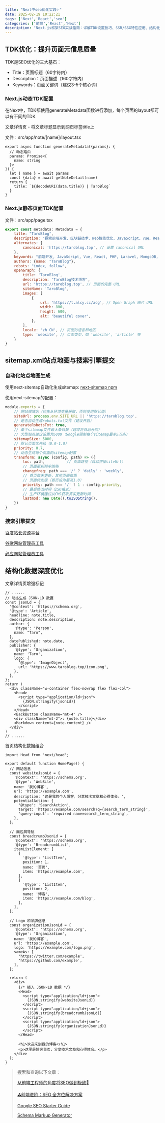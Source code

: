 ```yaml
---
title: "Next中seo优化实践✨"
date: 2025-02-19 10:22:21
tags: ['Next','React','seo']
categories: ['前端','React','Next']
description: "Next.js框架SEO实战指南：详解TDK设置技巧、SSR/SSG特性应用、结构化数据集成与性能优化策略，提升页面收录效率与搜索排名的完整解决方案"
---
```


## TDK优化：提升页面元信息质量

TDK是SEO优化的三大基石：

 - Title：页面标题（60字符内）
 - Description：页面描述（160字符内）
 - Keywords：页面关键词（建议3-5个核心词）

### Next.js动态TDK配置

在Next中，TDK都使用generateMetadata函数进行添加，每个页面的layout都可以有不同的TDK

文章详情页 - 将文章标题显示到网页标签title上

文件：src/app/note/[name]/layout.tsx

```tsx
export async function generateMetadata({params}: {
  // 动态路由
  params: Promise<{
    name: string
  }>
}) {
  let { name } = await params
  const {data} = await getNoteDetail(name)
  return {
    title: `${decodeURI(data.title)} | TaroBlog`
  }
}
```

### Next.js静态页面TDK配置

文件：src/app/page.tsx

```javascript
export const metadata: Metadata = {
    title: "TaroBlog",
    description: "探索前端开发、区块链技术、Web性能优化、JavaScript、Vue、React、PHP、Laravel、MongoDB、MySQL等技术的深度解析与实践。本博客涵盖了从基础到进阶的技术内容，包括CSS、HTML、Git、WebSocket等，适合开发者提升技能与解决实际问题。",
    alternates: {
        canonical: 'https://taroblog.top', // 设置 canonical URL
    },
    keywords: "前端开发, JavaScript, Vue, React, PHP, Laravel, MongoDB, MySQL, CSS, HTML, Git, WebSocket, 智能合约, 性能优化, 闭包, 跨域, 计算机网络, 节流与防抖, 宏任务, 微任务, 回流与重绘, 前端性能优化, Web开发, 技术博客",
    authors: {name: "TaroBlog"},
    robots: "index, follow",
    openGraph: {
        title: 'TaroBlog',
        description: 'TaroBlog技术博客',
        url: 'https://taroblog.top', // 页面的完整 URL
        siteName: 'TaroBlog',
        images: [
            {
                url: 'https://t.alcy.cc/acg', // Open Graph 图片 URL
                width: 800,
                height: 600,
                alt: 'beautiful cover',
            },
        ],
        locale: 'zh_CN', // 页面的语言和地区
        type: 'website', // 页面类型，如 'website', 'article' 等
    }
}
```

## sitemap.xml站点地图与搜索引擎提交

### 自动化站点地图生成

使用next-sitemap自动化生成sitemap: [next-sitemap npm](https://www.npmjs.com/package/next-sitemap)

使用next-sitemap的配置：
```javascript
module.exports = {
    // 网站根域名（优先从环境变量获取，否则使用默认值）
    siteUrl: process.env.SITE_URL || 'https://taroblog.top',
    // 是否自动生成robots.txt文件（建议开启）
    generateRobotsTxt: true,
    // 单个sitemap文件最大条目数（超过将自动分割）
    // 大型站点建议设置为5000（Google限制每个sitemap最多5万条）
    sitemapSize: 5000,
    // 默认页面优先级（0.0-1.0）
    priority: 0.7,
    // 动态生成每个页面的sitemap配置
    transform: async (config, path) => ({
        loc: path,          // 页面路径（自动拼接siteUrl）
        // 页面更新频率策略
        changefreq: path === '/' ? 'daily' : 'weekly',
        // 首页每天更新，其他页面每周
        // 页面优先级（首页设为最高1.0）
        priority: path === '/' ? 1 : config.priority,
        // 最后修改时间（ISO格式）
        // 生产环境建议从CMS获取真实更新时间
        lastmod: new Date().toISOString(),
    })
}
```

### 搜索引擎提交

[百度站长资源平台](https://ziyuan.baidu.com/?castk=LTE%3D)

[谷歌网站管理员工具](https://developers.google.com/search?hl=zh-cn)

[必应网站管理员工具](https://www.bing.com/webmasters/about)


## 结构化数据深度优化

文章详情页增强标记

```tsx
// ......
// 动态生成 JSON-LD 数据
const jsonLd = {
  '@context': 'https://schema.org',
  '@type': 'Article',
  headline: note.title,
  description: note.description,
  author: {
    '@type': 'Person',
    name: "Taro",
  },
  datePublished: note.date,
  publisher: {
    '@type': 'Organization',
    name: 'Taro',
    logo: {
      '@type': 'ImageObject',
      url: 'https://www.taroblog.top/icon.png',
    },
  },
};
return (
  <div className="w-container flex-nowrap flex flex-col">
    <Head>
      <script type="application/ld+json">
        {JSON.stringify(jsonLd)}
      </script>
    </Head>
    <BackButton className="mt-4" />
    <div className="mt-2">: {note.title}</div>
    <Markdown content={note.content} />
  </div>
)
// ......
```

首页结构化数据组合

```tsx
import Head from 'next/head';

export default function HomePage() {
  // 网站信息
  const websiteJsonLd = {
    '@context': 'https://schema.org',
    '@type': 'WebSite',
    name: '我的博客',
    url: 'https://example.com',
    description: '这是我的个人博客，分享技术文章和心得体会。',
    potentialAction: {
      '@type': 'SearchAction',
      target: 'https://example.com/search?q={search_term_string}',
      'query-input': 'required name=search_term_string',
    },
  };

  // 面包屑导航
  const breadcrumbJsonLd = {
    '@context': 'https://schema.org',
    '@type': 'BreadcrumbList',
    itemListElement: [
      {
        '@type': 'ListItem',
        position: 1,
        name: '首页',
        item: 'https://example.com',
      },
      {
        '@type': 'ListItem',
        position: 2,
        name: '博客',
        item: 'https://example.com/blog',
      },
    ],
  };

  // Logo 和品牌信息
  const organizationJsonLd = {
    '@context': 'https://schema.org',
    '@type': 'Organization',
    name: '我的博客',
    url: 'https://example.com',
    logo: 'https://example.com/logo.png',
    sameAs: [
      'https://twitter.com/example',
      'https://github.com/example',
    ],
  };

  return (
    <div>
      {/* 插入 JSON-LD 数据 */}
      <Head>
        <script type="application/ld+json">
          {JSON.stringify(websiteJsonLd)}
        </script>
        <script type="application/ld+json">
          {JSON.stringify(breadcrumbJsonLd)}
        </script>
        <script type="application/ld+json">
          {JSON.stringify(organizationJsonLd)}
        </script>
      </Head>

      <h1>欢迎来到我的博客</h1>
      <p>这里是博客首页，分享技术文章和心得体会。</p>
    </div>
  );
}
```

> 搜索和查询以下文章：
> 
> [从前端工程师的角度将SEO做到极致🌈](https://juejin.cn/post/7380688287549800467?searchId=202502190955108ACF470C1192C039B75F)
> 
> [⛳前端进阶：SEO 全方位解决方案](https://juejin.cn/post/7241813423460581435)
>
> [Google SEO Starter Guide](https://developers.google.com/search/docs/fundamentals/seo-starter-guide)
> 
> [Schema Markup Generator](https://technicalseo.com/tools/schema-markup-generator/)
